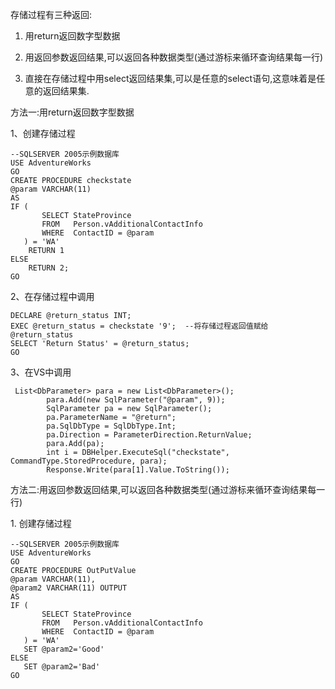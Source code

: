 存储过程有三种返回:

1. 用return返回数字型数据

2. 用返回参数返回结果,可以返回各种数据类型\(通过游标来循环查询结果每一行\)

3. 直接在存储过程中用select返回结果集,可以是任意的select语句,这意味着是任意的返回结果集.

方法一:用return返回数字型数据

1、创建存储过程

```
--SQLSERVER 2005示例数据库
USE AdventureWorks
GO
CREATE PROCEDURE checkstate 
@param VARCHAR(11)
AS
IF (
       SELECT StateProvince
       FROM   Person.vAdditionalContactInfo
       WHERE  ContactID = @param
   ) = 'WA'
    RETURN 1
ELSE
    RETURN 2;
GO
```

2、在存储过程中调用

```
DECLARE @return_status INT;
EXEC @return_status = checkstate '9';  --将存储过程返回值赋给@return_status
SELECT 'Return Status' = @return_status;
GO
```

3、在VS中调用

```
 List<DbParameter> para = new List<DbParameter>();
        para.Add(new SqlParameter("@param", 9));
        SqlParameter pa = new SqlParameter();
        pa.ParameterName = "@return";
        pa.SqlDbType = SqlDbType.Int;
        pa.Direction = ParameterDirection.ReturnValue;
        para.Add(pa);
        int i = DBHelper.ExecuteSql("checkstate", CommandType.StoredProcedure, para);
        Response.Write(para[1].Value.ToString());
```

方法二:用返回参数返回结果,可以返回各种数据类型\(通过游标来循环查询结果每一行\)   

1. 创建存储过程

```
--SQLSERVER 2005示例数据库
USE AdventureWorks
GO
CREATE PROCEDURE OutPutValue 
@param VARCHAR(11),
@param2 VARCHAR(11) OUTPUT
AS
IF (
       SELECT StateProvince
       FROM   Person.vAdditionalContactInfo
       WHERE  ContactID = @param
   ) = 'WA'
   SET @param2='Good'
ELSE
   SET @param2='Bad'
GO
```



